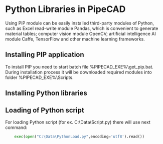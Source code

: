 # Python Libraries in PipeCAD
Using PIP module can be easily installed third-party modules of Python, such as Excel read-write module Pandas, which is convenient to generate material tables; computer vision module OpenCV; artificial intelligence AI module Caffe, TensorFlow and other machine learning frameworks.
## Installing PIP application 
To install PIP you need to start batch  file %PIPECAD_EXE%\get_pip.bat. During installation process it will be downloaded required modules into folder %PIPECAD_EXE%\Scripts. 
## Installing Python libraries

## Loading of Python script
For loading Python script (for ex. C:\Data\Script.py) there will use next command:
```python
    exec(open("C:\Data\PythonLoad.py",encoding='utf8').read())
```
